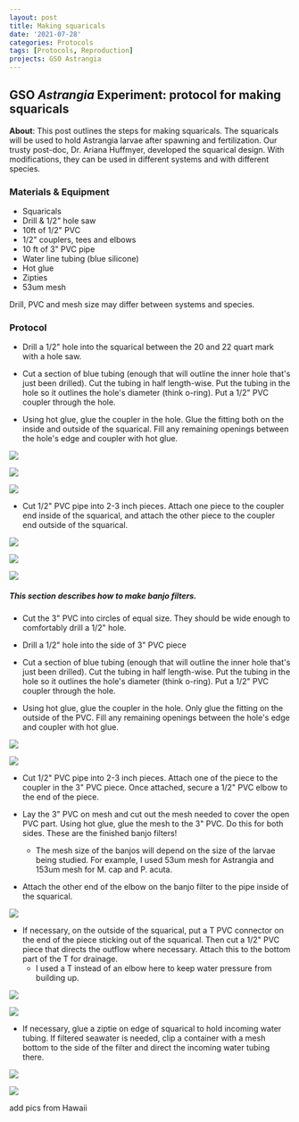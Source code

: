 ```yaml
---
layout: post
title: Making squaricals 
date: '2021-07-28'
categories: Protocols
tags: [Protocols, Reproduction]
projects: GSO Astrangia 
---
```


## GSO *Astrangia* Experiment: protocol for making squaricals

**About**: This post outlines the steps for making squaricals. The squaricals will be used to hold Astrangia larvae after spawning and fertilization. Our trusty post-doc, Dr. Ariana Huffmyer, developed the squarical design. With modifications, they can be used in different systems and with different species. 

### Materials & Equipment 
- Squaricals 
- Drill & 1/2" hole saw 
- 10ft of 1/2" PVC 
- 1/2" couplers, tees and elbows 
- 10 ft of 3" PVC pipe
- Water line tubing (blue silicone)
- Hot glue
- Zipties
- 53um mesh 

Drill, PVC and mesh size may differ between systems and species. 
 
### Protocol 

- Drill a 1/2" hole into the squarical between the 20 and 22 quart mark with a hole saw. 

- Cut a section of blue tubing (enough that will outline the inner hole that's just been drilled). Cut the tubing in half length-wise. Put the tubing in the hole so it outlines the hole's diameter (think o-ring). Put a 1/2" PVC coupler through the hole. 

- Using hot glue, glue the coupler in the hole. Glue the fitting both on the inside and outside of the squarical. Fill any remaining openings between the hole's edge and coupler with hot glue.

![](https://raw.githubusercontent.com/JillAshey/JillAshey_Putnam_Lab_Notebook/master/images/squarical1.png)

![](https://raw.githubusercontent.com/JillAshey/JillAshey_Putnam_Lab_Notebook/master/images/squarical2.png)

![](https://raw.githubusercontent.com/JillAshey/JillAshey_Putnam_Lab_Notebook/master/images/squarical3.png)


- Cut 1/2" PVC pipe into 2-3 inch pieces. Attach one piece to the coupler end inside of the squarical, and attach the other piece to the coupler end outside of the squarical. 

![](https://raw.githubusercontent.com/JillAshey/JillAshey_Putnam_Lab_Notebook/master/images/squarical4.png)

![](https://raw.githubusercontent.com/JillAshey/JillAshey_Putnam_Lab_Notebook/master/images/squarical5.png)

![](https://raw.githubusercontent.com/JillAshey/JillAshey_Putnam_Lab_Notebook/master/images/squarical6.png)

##### This section describes how to make banjo filters. 

- Cut the 3" PVC into circles of equal size. They should be wide enough to comfortably drill a 1/2" hole. 

- Drill a 1/2" hole into the side of 3" PVC piece

- Cut a section of blue tubing (enough that will outline the inner hole that's just been drilled). Cut the tubing in half length-wise. Put the tubing in the hole so it outlines the hole's diameter (think o-ring). Put a 1/2" PVC coupler through the hole. 

- Using hot glue, glue the coupler in the hole. Only glue the fitting on the outside of the PVC. Fill any remaining openings between the hole's edge and coupler with hot glue.

![](https://raw.githubusercontent.com/JillAshey/JillAshey_Putnam_Lab_Notebook/master/images/banjo1.png)

![](https://raw.githubusercontent.com/JillAshey/JillAshey_Putnam_Lab_Notebook/master/images/banjo2.png)

- Cut 1/2" PVC pipe into 2-3 inch pieces. Attach one of the piece to the coupler in the 3" PVC piece. Once attached, secure a 1/2" PVC elbow to the end of the piece.  

- Lay the 3" PVC on mesh and cut out the mesh needed to cover the open PVC part. Using hot glue, glue the mesh to the 3" PVC. Do this for both sides. These are the finished banjo filters!
	- The mesh size of the banjos will depend on the size of the larvae being studied. For example, I used 53um mesh for Astrangia and 153um mesh for M. cap and P. acuta. 

- Attach the other end of the elbow on the banjo filter to the pipe inside of the squarical. 

![](https://github.com/JillAshey/JillAshey_Putnam_Lab_Notebook/blob/master/images/squarical7.png?raw=true)

- If necessary, on the outside of the squarical, put a T PVC connector on the end of the piece sticking out of the squarical. Then cut a 1/2" PVC piece that directs the outflow where necessary. Attach this to the bottom part of the T for drainage.
	- I used a T instead of an elbow here to keep water pressure from building up. 

![](https://raw.githubusercontent.com/JillAshey/JillAshey_Putnam_Lab_Notebook/master/images/squarical8.png)

![](https://github.com/JillAshey/JillAshey_Putnam_Lab_Notebook/blob/master/images/squarical9.png?raw=true)

- If necessary, glue a ziptie on edge of squarical to hold incoming water tubing. If filtered seawater is needed, clip a container with a mesh bottom to the side of the filter and direct the incoming water tubing there. 

![](https://github.com/JillAshey/JillAshey_Putnam_Lab_Notebook/blob/master/images/squarical10.png?raw=true)

![](https://github.com/JillAshey/JillAshey_Putnam_Lab_Notebook/blob/master/images/squarical11.png?raw=true)

add pics from Hawaii
